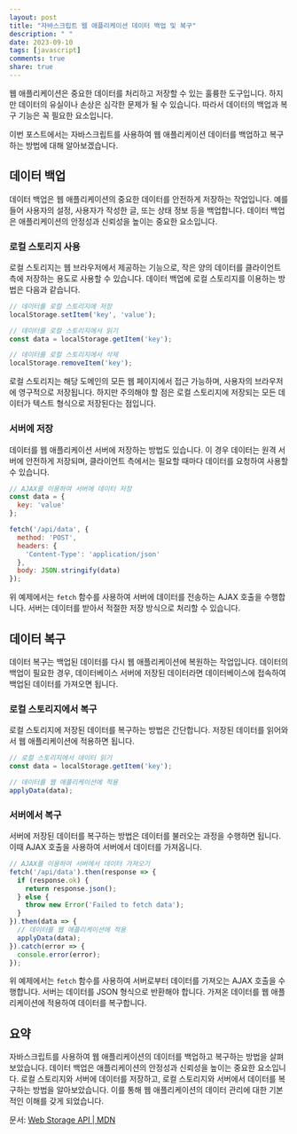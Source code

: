 ```yaml
---
layout: post
title: "자바스크립트 웹 애플리케이션 데이터 백업 및 복구"
description: " "
date: 2023-09-10
tags: [javascript]
comments: true
share: true
---
```


웹 애플리케이션은 중요한 데이터를 처리하고 저장할 수 있는 훌륭한 도구입니다. 하지만 데이터의 유실이나 손상은 심각한 문제가 될 수 있습니다. 따라서 데이터의 백업과 복구 기능은 꼭 필요한 요소입니다.

이번 포스트에서는 자바스크립트를 사용하여 웹 애플리케이션 데이터를 백업하고 복구하는 방법에 대해 알아보겠습니다.

## 데이터 백업

데이터 백업은 웹 애플리케이션의 중요한 데이터를 안전하게 저장하는 작업입니다. 예를 들어 사용자의 설정, 사용자가 작성한 글, 또는 상태 정보 등을 백업합니다. 데이터 백업은 애플리케이션의 안정성과 신뢰성을 높이는 중요한 요소입니다.

### 로컬 스토리지 사용

로컬 스토리지는 웹 브라우저에서 제공하는 기능으로, 작은 양의 데이터를 클라이언트 측에 저장하는 용도로 사용할 수 있습니다. 데이터 백업에 로컬 스토리지를 이용하는 방법은 다음과 같습니다.

```javascript
// 데이터를 로컬 스토리지에 저장
localStorage.setItem('key', 'value');

// 데이터를 로컬 스토리지에서 읽기
const data = localStorage.getItem('key');

// 데이터를 로컬 스토리지에서 삭제
localStorage.removeItem('key');
```

로컬 스토리지는 해당 도메인의 모든 웹 페이지에서 접근 가능하며, 사용자의 브라우저에 영구적으로 저장됩니다. 하지만 주의해야 할 점은 로컬 스토리지에 저장되는 모든 데이터가 텍스트 형식으로 저장된다는 점입니다.

### 서버에 저장

데이터를 웹 애플리케이션 서버에 저장하는 방법도 있습니다. 이 경우 데이터는 원격 서버에 안전하게 저장되며, 클라이언트 측에서는 필요할 때마다 데이터를 요청하여 사용할 수 있습니다.

```javascript
// AJAX를 이용하여 서버에 데이터 저장
const data = {
  key: 'value'
};

fetch('/api/data', {
  method: 'POST',
  headers: {
    'Content-Type': 'application/json'
  },
  body: JSON.stringify(data)
});
```

위 예제에서는 `fetch` 함수를 사용하여 서버에 데이터를 전송하는 AJAX 호출을 수행합니다. 서버는 데이터를 받아서 적절한 저장 방식으로 처리할 수 있습니다.

## 데이터 복구

데이터 복구는 백업된 데이터를 다시 웹 애플리케이션에 복원하는 작업입니다. 데이터의 백업이 필요한 경우, 데이터베이스 서버에 저장된 데이터라면 데이터베이스에 접속하여 백업된 데이터를 가져오면 됩니다.

### 로컬 스토리지에서 복구

로컬 스토리지에 저장된 데이터를 복구하는 방법은 간단합니다. 저장된 데이터를 읽어와서 웹 애플리케이션에 적용하면 됩니다.

```javascript
// 로컬 스토리지에서 데이터 읽기
const data = localStorage.getItem('key');

// 데이터를 웹 애플리케이션에 적용
applyData(data);
```

### 서버에서 복구

서버에 저장된 데이터를 복구하는 방법은 데이터를 불러오는 과정을 수행하면 됩니다. 이때 AJAX 호출을 사용하여 서버에서 데이터를 가져옵니다.

```javascript
// AJAX를 이용하여 서버에서 데이터 가져오기
fetch('/api/data').then(response => {
  if (response.ok) {
    return response.json();
  } else {
    throw new Error('Failed to fetch data');
  }
}).then(data => {
  // 데이터를 웹 애플리케이션에 적용
  applyData(data);
}).catch(error => {
  console.error(error);
});
```

위 예제에서는 `fetch` 함수를 사용하여 서버로부터 데이터를 가져오는 AJAX 호출을 수행합니다. 서버는 데이터를 JSON 형식으로 반환해야 합니다. 가져온 데이터를 웹 애플리케이션에 적용하여 데이터를 복구합니다.

## 요약

자바스크립트를 사용하여 웹 애플리케이션의 데이터를 백업하고 복구하는 방법을 살펴보았습니다. 데이터 백업은 애플리케이션의 안정성과 신뢰성을 높이는 중요한 요소입니다. 로컬 스토리지와 서버에 데이터를 저장하고, 로컬 스토리지와 서버에서 데이터를 복구하는 방법을 알아보았습니다. 이를 통해 웹 애플리케이션의 데이터 관리에 대한 기본적인 이해를 갖게 되었습니다.

문서: [Web Storage API | MDN](https://developer.mozilla.org/en-US/docs/Web/API/Web_Storage_API)